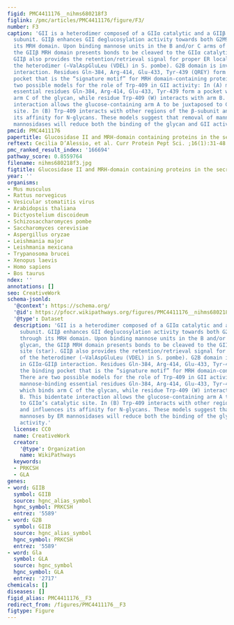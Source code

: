```yaml
---
figid: PMC4411176__nihms680218f3
figlink: /pmc/articles/PMC4411176/figure/F3/
number: F3
caption: 'GII is a heterodimer composed of a GIIα catalytic and a GIIβ regulatory
  subunit. GIIβ enhances GII deglucosylation activity towards both G2M9 and G1M9 through
  its MRH domain. Upon binding mannose units in the B and/or C arms of the glycan,
  the GIIβ MRH domain presents bonds to be cleaved to the GIIα catalytic site (star).
  GIIβ also provides the retention/retrieval signal for proper ER localization of
  the heterodimer (−ValAspGluLeu (VDEL) in S. pombe). G2B domain is involved in GIIα-GIIβ
  interaction. Residues Gln-384, Arg-414, Glu-433, Tyr-439 (QREY) form the binding
  pocket that is the “signature motif” for MRH domain-containing proteins. There are
  two possible models for the role of Trp-409 in GII activity: In (A) mannose-binding
  essential residues Gln-384, Arg-414, Glu-433, Tyr-439 form a pocket which binds
  arm C of the glycan, while residue Trp-409 (W) interacts with arm B. This bidentate
  interaction allows the glucose-containing arm A to be juxtaposed to GIIα’s catalytic
  site. In (B) Trp-409 interacts with other regions of the β-subunit and influences
  its affinity for N-glycans. These models suggest that removal of mannoses by ER
  mannosidases will reduce both the binding of the glycan and GII activity.'
pmcid: PMC4411176
papertitle: Glucosidase II and MRH-domain containing proteins in the secretory pathway.
reftext: Cecilia D’Alessio, et al. Curr Protein Pept Sci. ;16(1):31-48.
pmc_ranked_result_index: '166694'
pathway_score: 0.8559764
filename: nihms680218f3.jpg
figtitle: Glucosidase II and MRH-domain containing proteins in the secretory pathway
year: ''
organisms:
- Mus musculus
- Rattus norvegicus
- Vesicular stomatitis virus
- Arabidopsis thaliana
- Dictyostelium discoideum
- Schizosaccharomyces pombe
- Saccharomyces cerevisiae
- Aspergillus oryzae
- Leishmania major
- Leishmania mexicana
- Trypanosoma brucei
- Xenopus laevis
- Homo sapiens
- Bos taurus
ndex: ''
annotations: []
seo: CreativeWork
schema-jsonld:
  '@context': https://schema.org/
  '@id': https://pfocr.wikipathways.org/figures/PMC4411176__nihms680218f3.html
  '@type': Dataset
  description: 'GII is a heterodimer composed of a GIIα catalytic and a GIIβ regulatory
    subunit. GIIβ enhances GII deglucosylation activity towards both G2M9 and G1M9
    through its MRH domain. Upon binding mannose units in the B and/or C arms of the
    glycan, the GIIβ MRH domain presents bonds to be cleaved to the GIIα catalytic
    site (star). GIIβ also provides the retention/retrieval signal for proper ER localization
    of the heterodimer (−ValAspGluLeu (VDEL) in S. pombe). G2B domain is involved
    in GIIα-GIIβ interaction. Residues Gln-384, Arg-414, Glu-433, Tyr-439 (QREY) form
    the binding pocket that is the “signature motif” for MRH domain-containing proteins.
    There are two possible models for the role of Trp-409 in GII activity: In (A)
    mannose-binding essential residues Gln-384, Arg-414, Glu-433, Tyr-439 form a pocket
    which binds arm C of the glycan, while residue Trp-409 (W) interacts with arm
    B. This bidentate interaction allows the glucose-containing arm A to be juxtaposed
    to GIIα’s catalytic site. In (B) Trp-409 interacts with other regions of the β-subunit
    and influences its affinity for N-glycans. These models suggest that removal of
    mannoses by ER mannosidases will reduce both the binding of the glycan and GII
    activity.'
  license: CC0
  name: CreativeWork
  creator:
    '@type': Organization
    name: WikiPathways
  keywords:
  - PRKCSH
  - GLA
genes:
- word: GIIB
  symbol: GIIB
  source: hgnc_alias_symbol
  hgnc_symbol: PRKCSH
  entrez: '5589'
- word: G2B
  symbol: GIIB
  source: hgnc_alias_symbol
  hgnc_symbol: PRKCSH
  entrez: '5589'
- word: Gla
  symbol: GLA
  source: hgnc_symbol
  hgnc_symbol: GLA
  entrez: '2717'
chemicals: []
diseases: []
figid_alias: PMC4411176__F3
redirect_from: /figures/PMC4411176__F3
figtype: Figure
---
```

